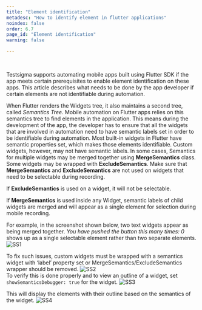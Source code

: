 ```yaml
---
title: "Element identification"
metadesc: "How to identify element in flutter applications"
noindex: false
order: 6.7
page_id: "Element identification"
warning: false

---
```




<br>

Testsigma supports automating mobile apps built using Flutter SDK if the app meets certain prerequisites to enable element identification on these apps. This article describes what needs to be done by the app developer if certain elements are not identifiable during automation.<br>

When Flutter renders the Widgets tree, it also maintains a second tree, called *Semantics Tree*. Mobile automation on Flutter apps relies on this semantics tree to find elements in the application. This means during the development of the app, the developer has to ensure that all the widgets that are involved in automation need to have semantic labels set in order to be identifiable during automation.
Most built-in widgets in Flutter have semantic properties set, which makes those elements identifiable. Custom widgets, however, may not have semantic labels. In some cases, Semantics for multiple widgets may be merged together using **MergeSemantics** class. Some widgets may be wrapped with **ExcludeSemantics**. Make sure that **MergeSemantics** and **ExcludeSemantics** are not used on widgets that need to be selectable during recording.<br>

If **ExcludeSemantics** is used on a widget, it will not be selectable.<br>

If **MergeSemantics** is used inside any Widget, semantic labels of child widgets are merged and will appear as a single element for selection during mobile recording.<br>

For example, in the screenshot shown below, two text widgets appear as being merged together. *You have pushed the button this many times: 0* shows up as a single selectable element rather than two separate elements.<br>
![SS1](https://s3.amazonaws.com/static-docs.testsigma.com/new_images/projects/applications/Screenshot_1.png)<br>

To fix such issues, custom widgets must be wrapped with a semantics widget with ‘label’ property set or MergeSemantics/ExcludeSemantics wrapper should be removed.
![SS2](https://s3.amazonaws.com/static-docs.testsigma.com/new_images/projects/applications/Screenshot_2.png)<br>
To verify this is done properly and to view an outline of a widget, set `showSemanticsDebugger: true` for the widget.
![SS3](https://s3.amazonaws.com/static-docs.testsigma.com/new_images/projects/applications/Screenshot_3.png)<br>

This will display the elements with their outline based on the semantics of the widget.
![SS4](https://s3.amazonaws.com/static-docs.testsigma.com/new_images/projects/applications/Screenshot_4.png)